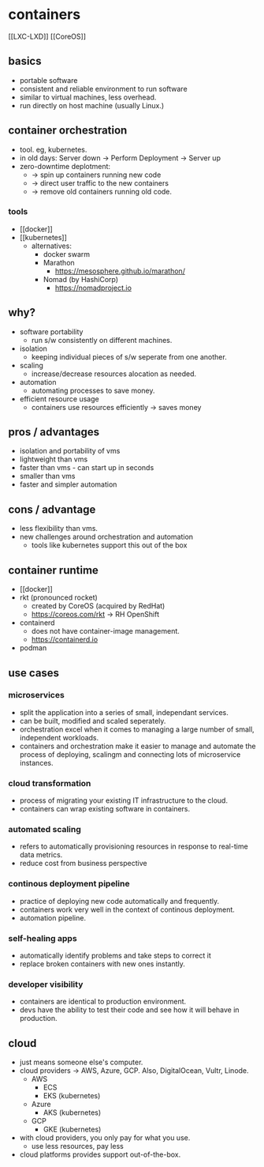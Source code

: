 # containers
[[LXC-LXD]]
[[CoreOS]]

## basics
- portable software
- consistent and reliable environment to run software
- similar to virtual machines, less overhead.
- run directly on host machine (usually Linux.)

## container orchestration
- tool. eg, kubernetes.
- in old days: Server down -> Perform Deployment -> Server up
- zero-downtime deplotment: 
	- -> spin up containers running new code
	- -> direct user traffic to the new containers
	- -> remove old containers running old code.

### tools
- [[docker]]
- [[kubernetes]]
	- alternatives:
		- docker swarm
		- Marathon
			- https://mesosphere.github.io/marathon/
		- Nomad (by HashiCorp)
			- https://nomadproject.io

## why?
- software portability
	- run s/w consistently on different machines.
- isolation
	- keeping individual pieces of s/w seperate from one another.
- scaling
	- increase/decrease resources alocation as needed. 
- automation
	- automating processes to save money.
- efficient resource usage
	- containers use resources efficiently -> saves money
## pros / advantages
- isolation and portability of vms
- lightweight than vms
- faster than vms - can start up in seconds
- smaller than vms
- faster and simpler automation
## cons / advantage
- less flexibility than vms.
- new challenges around orchestration and automation
	- tools like kubernetes support this out of the box
## container runtime
- [[docker]]
- rkt (pronounced rocket)
	- created by CoreOS (acquired by RedHat)
	- https://coreos.com/rkt -> RH OpenShift
- containerd
	- does not have container-image management.
	- https://containerd.io
- podman

## use cases
### microservices
- split the application into a series of small, independant services.
- can be built, modified and scaled seperately.
- orchestration excel when it comes to managing a large number of small, independent workloads.
- containers and orchestration make it easier to manage and automate the process of deploying, scalingm and connecting lots of microservice instances.
### cloud transformation
- process of migrating your existing IT infrastructure to the cloud.
- containers can wrap existing software in containers.
### automated scaling
- refers to automatically provisioning resources in response to real-time data metrics.
- reduce cost from business perspective
### continous deployment pipeline
- practice of deploying new code automatically and frequently. 
- containers work very well in the context of continous deployment.
- automation pipeline.
### self-healing apps
- automatically identify problems and take steps to correct it
- replace broken containers with new ones instantly.
### developer visibility
- containers are identical to production environment.
- devs have the ability to test their code and see how it will behave in production.

## cloud
- just means someone else's computer.
- cloud providers -> AWS, Azure, GCP. Also, DigitalOcean, Vultr, Linode.
	- AWS
		- ECS
		- EKS (kubernetes)
	- Azure
		- AKS (kubernetes)
	- GCP
		- GKE (kubernetes)
- with cloud providers, you only pay for what you use. 
	- use less resources, pay less
- cloud platforms provides support out-of-the-box.